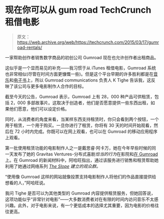 # 现在你可以从 gum road TechCrunch 租借电影

> 原文：<https://web.archive.org/web/https://techcrunch.com/2015/03/17/gumroad-rentals/>

一家帮助创作者销售数字商品的初创公司 Gumroad 现在也允许创作者出租商品。

这似乎是一个显而易见的补充——我习惯于从 iTunes 租借电影，Gumroad 系统也非常相似(尽管在时间方面更慷慨一些)。但是这个平台早期的许多胜利都是在[音乐](https://web.archive.org/web/20230129061657/https://techcrunch.com/2014/11/20/ryan-leslie-scarves-and-gumroad/)和[电子书](https://web.archive.org/web/20230129061657/https://techcrunch.com/2013/01/23/gumroad-publishing-update/)上，所以 Gumroad communications 负责人 K Tighe 告诉我，这反映了该公司与更多电影制作人合作的目标。

截至今天的公告，Gumroad 表示，Gumroad 上有 28，000 种产品可供租赁，包括 2，000 多部故事片。这取决于创造者，他们是否愿意提供一些东西出租，如果他们愿意，他们可以设定价格。

同时，从消费者的角度来看，当某样东西支持租赁时，你只会看到两个按钮，一个用于租赁，一个用于购买。一旦你进行了租赁，你将有 30 天的时间开始观看，然后在 72 小时内完成。你既可以在网上观看，也可以在 Gumroad 的移动应用程序上观看。

第一批使用租赁功能的电影制作人之一是戴思睿·阿卡万，她在今年早些时候的同一天发布了她的 Gravitas Ventures-分布式喜剧*恰当的行为*在影院和[在 Gumroad](https://web.archive.org/web/20230129061657/https://gumroad.com/l/rHuQB) 上。在 Gumroad 的新闻材料中，阿哈旺指出，通过该服务进行销售和租赁帮助她利用了她通过网络系列 *[The Slope](https://web.archive.org/web/20230129061657/http://theslopeshow.com/) 建立的观众群。*

“使用像 Gumroad 这样的网站就像投票支持电影制作人将他们的作品直接提供给想看的人，”阿哈旺说。

我问 Tighe 是否可以为其他类型的 Gumroad 内容提供租赁服务，但她回答说，这项功能似乎“非常针对电影”——大多数消费者对在有限的时间内访问音乐不太感兴趣。此外，对于电影来说，有一个更低成本的选择尤其重要，因为电影的价格往往更高。